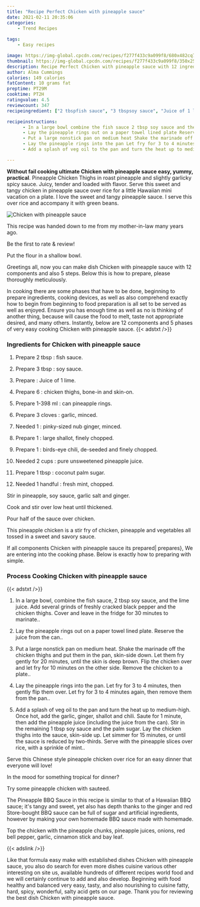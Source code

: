 ```yaml
---
title: "Recipe Perfect Chicken with pineapple sauce"
date: 2021-02-11 20:35:06
categories:
    - Trend Recipes
    
tags:
    - Easy recipes

image: https://img-global.cpcdn.com/recipes/f277f433c9a099f8/680x482cq70/chicken-with-pineapple-sauce-recipe-main-photo.jpg
thumbnail: https://img-global.cpcdn.com/recipes/f277f433c9a099f8/350x250cq70/chicken-with-pineapple-sauce-recipe-main-photo.jpg
description: Recipe Perfect Chicken with pineapple sauce with 12 ingredients and 5 stages of easy cooking.
author: Alma Cummings
calories: 149 calories
fatContent: 10 grams fat
preptime: PT29M
cooktime: PT2H
ratingvalue: 4.5
reviewcount: 347
recipeingredient: ["2 tbspfish sauce", "3 tbspsoy sauce", "Juice of 1 lime", "6chicken thighs bonein and skinon", "1-398 mlcan pineapple rings", "3 clovesgarlic minced", "1pinkysized nub ginger minced", "1large shallot finely chopped", "1birdseye chili deseeded and finely chopped", "2 cupspure unsweetened pineapple juice", "1 tbspcoconut palm sugar", "1 handfulfresh mint chopped"]

recipeinstructions: 
      - In a large bowl combine the fish sauce 2 tbsp soy sauce and the lime juice Add several grinds of freshly cracked black pepper and the chicken thighs Cover and leave in the fridge for 30 minutes to marinate 
      - Lay the pineapple rings out on a paper towel lined plate Reserve the juice from the can 
      - Put a large nonstick pan on medium heat Shake the marinade off the chicken thighs and put them in the pan skinside down Let them fry gently for 20 minutes until the skin is deep brown Flip the chicken over and let fry for 10 minutes on the other side Remove the chicken to a plate 
      - Lay the pineapple rings into the pan Let fry for 3 to 4 minutes then gently flip them over Let fry for 3 to 4 minutes again then remove them from the pan 
      - Add a splash of veg oil to the pan and turn the heat up to mediumhigh Once hot add the garlic ginger shallot and chili Saute for 1 minute then add the pineapple juice including the juice from the can Stir in the remaining 1 tbsp soy sauce and the palm sugar Lay the chicken thighs into the sauce skinside up Let simmer for 15 minutes or until the sauce is reduced by twothirds Serve with the pineapple slices over rice with a sprinkle of mint

---
```




**Without fail cooking ultimate Chicken with pineapple sauce easy, yummy, practical**. Pineapple Chicken Thighs in roast pineapple and slightly garlicky spicy sauce. Juicy, tender and loaded with flavor. Serve this sweet and tangy chicken in pineapple sauce over rice for a little Hawaiian mini vacation on a plate. I love the sweet and tangy pineapple sauce. I serve this over rice and accompany it with green beans.


![Chicken with pineapple sauce](https://img-global.cpcdn.com/recipes/f277f433c9a099f8/680x482cq70/chicken-with-pineapple-sauce-recipe-main-photo.jpg "Chicken with pineapple sauce")



This recipe was handed down to me from my mother-in-law many years ago.

Be the first to rate &amp; review!

Put the flour in a shallow bowl.


Greetings all, now you can make dish Chicken with pineapple sauce with 12 components and also 5 steps. Below this is how to prepare, please thoroughly meticulously.

In cooking there are some phases that have to be done, beginning to prepare ingredients, cooking devices, as well as also comprehend exactly how to begin from beginning to food preparation is all set to be served as well as enjoyed. Ensure you has enough time as well as no is thinking of another thing, because will cause the food to melt, taste not appropriate desired, and many others. Instantly, below are 12 components and 5 phases of very easy cooking Chicken with pineapple sauce.
{{< adstxt />}}

### Ingredients for Chicken with pineapple sauce


1. Prepare 2 tbsp : fish sauce.

1. Prepare 3 tbsp : soy sauce.

1. Prepare  : Juice of 1 lime.

1. Prepare 6 : chicken thighs, bone-in and skin-on.

1. Prepare 1-398 ml : can pineapple rings.

1. Prepare 3 cloves : garlic, minced.

1. Needed 1 : pinky-sized nub ginger, minced.

1. Prepare 1 : large shallot, finely chopped.

1. Prepare 1 : birds-eye chili, de-seeded and finely chopped.

1. Needed 2 cups : pure unsweetened pineapple juice.

1. Prepare 1 tbsp : coconut palm sugar.

1. Needed 1 handful : fresh mint, chopped.


Stir in pineapple, soy sauce, garlic salt and ginger.

Cook and stir over low heat until thickened.

Pour half of the sauce over chicken.

This pineapple chicken is a stir fry of chicken, pineapple and vegetables all tossed in a sweet and savory sauce.


If all components Chicken with pineapple sauce its prepared| prepares}, We are entering into the cooking phase. Below is exactly how to preparing with simple.

### Process Cooking Chicken with pineapple sauce

{{< adstxt />}}


1. In a large bowl, combine the fish sauce, 2 tbsp soy sauce, and the lime juice. Add several grinds of freshly cracked black pepper and the chicken thighs. Cover and leave in the fridge for 30 minutes to marinate..



1. Lay the pineapple rings out on a paper towel lined plate. Reserve the juice from the can..



1. Put a large nonstick pan on medium heat. Shake the marinade off the chicken thighs and put them in the pan, skin-side down. Let them fry gently for 20 minutes, until the skin is deep brown. Flip the chicken over and let fry for 10 minutes on the other side. Remove the chicken to a plate..



1. Lay the pineapple rings into the pan. Let fry for 3 to 4 minutes, then gently flip them over. Let fry for 3 to 4 minutes again, then remove them from the pan..



1. Add a splash of veg oil to the pan and turn the heat up to medium-high. Once hot, add the garlic, ginger, shallot and chili. Saute for 1 minute, then add the pineapple juice (including the juice from the can). Stir in the remaining 1 tbsp soy sauce and the palm sugar. Lay the chicken thighs into the sauce, skin-side up. Let simmer for 15 minutes, or until the sauce is reduced by two-thirds. Serve with the pineapple slices over rice, with a sprinkle of mint..




Serve this Chinese style pineapple chicken over rice for an easy dinner that everyone will love!

In the mood for something tropical for dinner?

Try some pineapple chicken with sauteed.

The Pineapple BBQ Sauce in this recipe is similar to that of a Hawaiian BBQ sauce; it&#39;s tangy and sweet, yet also has depth thanks to the ginger and red Store-bought BBQ sauce can be full of sugar and artificial ingredients, however by making your own homemade BBQ sauce made with homemade.

Top the chicken with the pineapple chunks, pineapple juices, onions, red bell pepper, garlic, cinnamon stick and bay leaf.


{{< adslink />}}

Like that formula easy make with established dishes Chicken with pineapple sauce, you also do search for even more dishes cuisine various other interesting on site us, available hundreds of different recipes world food and we will certainly continue to add and also develop. Beginning with food healthy and balanced very easy, tasty, and also nourishing to cuisine fatty, hard, spicy, wonderful, salty acid gets on our page. Thank you for reviewing the best dish Chicken with pineapple sauce.
